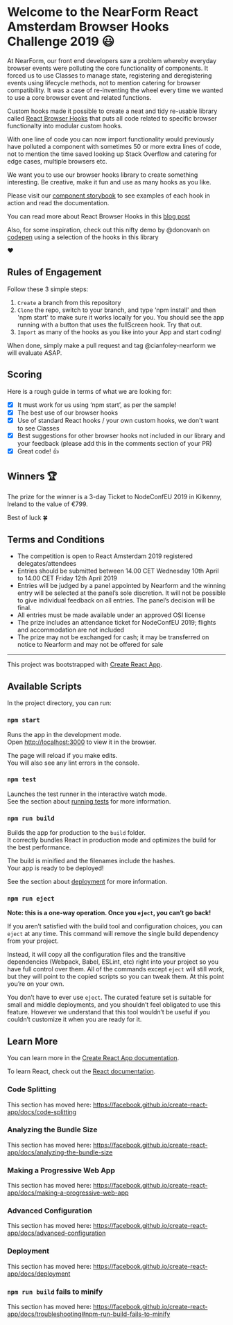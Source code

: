 # Welcome to the NearForm React Amsterdam Browser Hooks Challenge 2019 :smiley:

At NearForm, our front end developers saw a problem whereby everyday browser events were polluting the core functionality of components. It forced us to use Classes to manage state, registering and deregistering events using lifecycle methods, not to mention catering for browser compatibility. It was a case of re-inventing the wheel every time we wanted to use a core browser event and related functions.

Custom hooks made it possible to create a neat and tidy re-usable library called [React Browser Hooks](https://github.com/nearform/react-browser-hooks) that puts all code related to specific browser functionalty into modular custom hooks.

With one line of code you can now import functionality would previously have polluted a component with sometimes 50 or more extra lines of code, not to mention the time saved looking up Stack Overflow and catering for
edge cases, multiple browsers etc.

We want you to use our browser hooks library to create something interesting. Be creative, make it fun and use as many hooks as you like.

Please visit our [component storybook](https://react-browser-hooks.netlify.com) to see examples of each hook in action and read the documentation.

You can read more about React Browser Hooks in this [blog post](https://www.nearform.com/blog/say-hello-to-react-browser-hooks/)

Also, for some inspiration, check out this nifty demo by @donovanh on [codepen](https://codepen.io/donovanh/full/dajZBd) using a selection of the hooks in this library

:heart:

## Rules of Engagement

Follow these 3 simple steps:

1. `Create` a branch from this repository
2. `Clone` the repo, switch to your branch, and type ‘npm install' and then 'npm start' to make sure it works locally for you. You should see the app running with a button that uses the fullScreen hook. Try that out.
3. `Import` as many of the hooks as you like into your App and start coding!

When done, simply make a pull request and tag @cianfoley-nearform we will evaluate ASAP.

## Scoring

Here is a rough guide in terms of what we are looking for:

- [x] It must work for us using ‘npm start’, as per the sample!
- [x] The best use of our browser hooks
- [x] Use of standard React hooks / your own custom hooks, we don't want to see Classes
- [x] Best suggestions for other browser hooks not included in our library and your feedback (please add this in the comments section of your PR)
- [x] Great code! :thumbsup:

## Winners :trophy:

The prize for the winner is a 3-day Ticket to NodeConfEU 2019 in Kilkenny, Ireland to the value of €799.

Best of luck :four_leaf_clover:

## Terms and Conditions

- The competition is open to React Amsterdam 2019 registered delegates/attendees
- Entries should be submitted between 14.00 CET Wednesday 10th April to 14.00 CET Friday 12th April 2019
- Entries will be judged by a panel appointed by Nearform and the winning entry will be selected at the panel’s sole discretion. It will not be possible to give individual feedback on all entries. The panel’s decision will be final.
- All entries must be made available under an approved OSI license
- The prize includes an attendance ticket for NodeConfEU 2019; flights and accommodation are not included
- The prize may not be exchanged for cash; it may be transferred on notice to Nearform and may not be offered for sale

---

This project was bootstrapped with [Create React App](https://github.com/facebook/create-react-app).

## Available Scripts

In the project directory, you can run:

### `npm start`

Runs the app in the development mode.<br>
Open [http://localhost:3000](http://localhost:3000) to view it in the browser.

The page will reload if you make edits.<br>
You will also see any lint errors in the console.

### `npm test`

Launches the test runner in the interactive watch mode.<br>
See the section about [running tests](https://facebook.github.io/create-react-app/docs/running-tests) for more information.

### `npm run build`

Builds the app for production to the `build` folder.<br>
It correctly bundles React in production mode and optimizes the build for the best performance.

The build is minified and the filenames include the hashes.<br>
Your app is ready to be deployed!

See the section about [deployment](https://facebook.github.io/create-react-app/docs/deployment) for more information.

### `npm run eject`

**Note: this is a one-way operation. Once you `eject`, you can’t go back!**

If you aren’t satisfied with the build tool and configuration choices, you can `eject` at any time. This command will remove the single build dependency from your project.

Instead, it will copy all the configuration files and the transitive dependencies (Webpack, Babel, ESLint, etc) right into your project so you have full control over them. All of the commands except `eject` will still work, but they will point to the copied scripts so you can tweak them. At this point you’re on your own.

You don’t have to ever use `eject`. The curated feature set is suitable for small and middle deployments, and you shouldn’t feel obligated to use this feature. However we understand that this tool wouldn’t be useful if you couldn’t customize it when you are ready for it.

## Learn More

You can learn more in the [Create React App documentation](https://facebook.github.io/create-react-app/docs/getting-started).

To learn React, check out the [React documentation](https://reactjs.org/).

### Code Splitting

This section has moved here: https://facebook.github.io/create-react-app/docs/code-splitting

### Analyzing the Bundle Size

This section has moved here: https://facebook.github.io/create-react-app/docs/analyzing-the-bundle-size

### Making a Progressive Web App

This section has moved here: https://facebook.github.io/create-react-app/docs/making-a-progressive-web-app

### Advanced Configuration

This section has moved here: https://facebook.github.io/create-react-app/docs/advanced-configuration

### Deployment

This section has moved here: https://facebook.github.io/create-react-app/docs/deployment

### `npm run build` fails to minify

This section has moved here: https://facebook.github.io/create-react-app/docs/troubleshooting#npm-run-build-fails-to-minify
